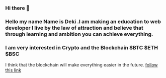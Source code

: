 ### Hi there 👋
### Hello my name Name is Deki .I am making an education to web developer I live by the law of attraction and believe that through learning and ambition you can achieve everything.

### I am very interested in Crypto and the Blockchain $BTC $ETH $BSC
I think that the blockchain will make everything easier in the future.
[follow this link](https://www.europeanbusinessreview.com/future-of-blockchain-how-will-it-revolutionize-the-world-in-2022-beyond/)
